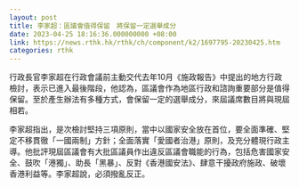 ```yaml
---
layout: post
title: 李家超：區議會值得保留　將保留一定選舉成分
date: 2023-04-25 18:16:36.000000000 +08:00
link: https://news.rthk.hk/rthk/ch/component/k2/1697795-20230425.htm
categories: rthk
---
```


行政長官李家超在行政會議前主動交代去年10月《施政報告》中提出的地方行政檢討，表示已進入最後階段，他認為，區議會作為地區行政和諮詢重要部分是值得保留。至於產生辦法有多種方式，會保留一定的選舉成分，來屆議席數目將與現屆相若。

李家超指出，是次檢討堅持三項原則，當中以國家安全放在首位，要全面準確、堅定不移貫徹「一國兩制」方針；全面落實「愛國者治港」原則，及充分體現行政主導。他批評現屆區議會有大批區議員作出違反區議會職能的行為，包括危害國家安全、鼓吹「港獨」、助長「黑暴」、反對《香港國安法》、肆意干擾政府施政、破壞香港利益等。李家超說，必須撥亂反正。
